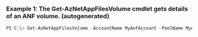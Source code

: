 ### Example 1: The Get-AzNetAppFilesVolume cmdlet gets details of an ANF volume. (autogenerated)
```powershell
PS C:\> Get-AzNetAppFilesVolume -AccountName MyAnfAccount -PoolName MyAnfPool -ResourceGroupName MyRG
```

